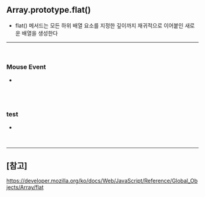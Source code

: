 ## Array.prototype.flat()
- flat() 메서드는 모든 하위 배열 요소를 지정한 깊이까지 재귀적으로 이어붙인 새로운 배열을 생성한다 

<hr>
<br>

### Mouse Event
- 

<br>
<br>

### test 
- 

<br>
<hr>

## [참고]
https://developer.mozilla.org/ko/docs/Web/JavaScript/Reference/Global_Objects/Array/flat

